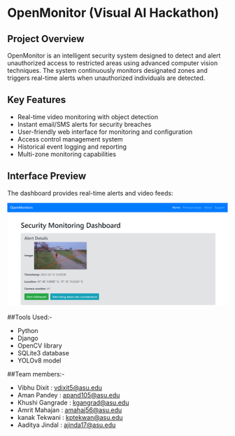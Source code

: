 # OpenMonitor (Visual AI Hackathon)

## Project Overview
OpenMonitor is an intelligent security system designed to detect and alert unauthorized access to restricted areas using advanced computer vision techniques. The system continuously monitors designated zones and triggers real-time alerts when unauthorized individuals are detected.

## Key Features
- Real-time video monitoring with object detection
- Instant email/SMS alerts for security breaches
- User-friendly web interface for monitoring and configuration
- Access control management system
- Historical event logging and reporting
- Multi-zone monitoring capabilities
## Interface Preview
The dashboard provides real-time alerts and video feeds:

![OpenMonitor Interface](utils/image.png)


##Tools Used:-
- Python
- Django
- OpenCV library
- SQLite3 database
- YOLOv8 model

##Team members:-
- Vibhu Dixit : vdixit5@asu.edu 
- Aman Pandey : apand105@asu.edu
- Khushi Gangrade : kgangrad@asu.edu
- Amrit Mahajan : amahaj56@asu.edu
- kanak Tekwani : kptekwan@asu.edu
- Aaditya Jindal : ajinda17@asu.edu